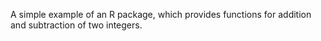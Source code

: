 A simple example of an R package, which provides functions for addition and subtraction of two integers.

